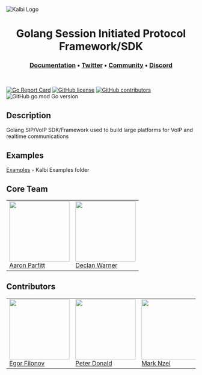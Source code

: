 ![Kalbi Logo](https://raw.githubusercontent.com/hyperioxx/Kalbi/master/assets/images/logo_transparent_background.png "Kalbi Logo")

<h1 align="center">
  Golang Session Initiated Protocol Framework/SDK
</h1>

<h3 align="center">
  <a href="https://pkg.go.dev/github.com/KalbiProject/Kalbi">Documentation</a> • 
  <a href="https://twitter.com/KalbiProject">Twitter</a> • 
  <a href="https://www.reddit.com/r/Kalbi/">Community</a> •
  <a href="https://discord.gg/6NCKgrz">Discord</a>
</h3>

<p>&nbsp;</p>

[![Go Report Card](https://goreportcard.com/badge/github.com/KalbiProject/Kalbi)](https://goreportcard.com/report/github.com/KalbiProject/Kalbi) [![GitHub license](https://img.shields.io/github/license/Naereen/StrapDown.js.svg)](https://github.com/KalbiProject/kalbi/LICENCE) [![GitHub contributors](https://img.shields.io/github/contributors/KalbiProject/Kalbi)](https://github.com/KalbiProject/kalbi/graphs/contributors/) ![GitHub go.mod Go version](https://img.shields.io/github/go-mod/go-version/Hyperioxx/Kalbi)
<br />

## Description

Golang SIP/VoIP SDK/Framework used to build large platforms for VoIP and realtime communications

## Examples

[Examples](https://github.com/KalbiProject/kalbi/tree/master/examples) - Kalbi Examples folder

## Core Team

<table>
   <tr>
      <td>
         <a href="https://github.com/hyperioxx"><img width="160px" src="https://avatars0.githubusercontent.com/u/17745250?s=400&u=561eac60ef16400408dc29f10ef36de8dbf011f9&v=4"><br>
         Aaron Parfitt</a><br>
        </td>
      <td>
         <a href="https://github.com/DeWarner"><img width="160px" src="https://avatars1.githubusercontent.com/u/20417324?s=460&u=42c60bbaa4a38e60394a1b9aeeb42dfd3969e708&v=4"><br>
         Declan Warner</a><br>  
      </td>
   </tr>
</table>

## Contributors

<table>
   <tr>
      <td>
         <a href="https://github.com/HubUser99"><img width="160px" src="https://avatars.githubusercontent.com/u/9823361?s=400&u=37098402bef55924f4059627901fd0b492087144&v=4"><br>
         Egor Filonov</a><br>
        </td>
        <td>
         <a href="https://github.com/peterdonald3"><img width="160px" src="https://avatars.githubusercontent.com/u/59889788?v=4"><br>
         Peter Donald</a><br>
        </td>
        <td>
         <a href="https://github.com/iamamarc"><img width="160px" src="https://avatars.githubusercontent.com/u/26002027?v=4"><br>
         Mark Nzei</a><br>
        </td>
     <td>
         <a href="https://github.com/Tamagaft"><img width="160px" src="https://avatars.githubusercontent.com/u/38216030?v=4"><br>
         Tamagaft</a><br>
        </td>
   </tr>
</table>
